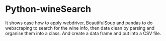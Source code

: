 # Python-wineSearch
It shows case how to apply webdriver, BeautifulSoup and pandas to do webscraping to search for the wine info, then data clean by parsing and organise them into a class. And create a data frame and put into a CSV file.
